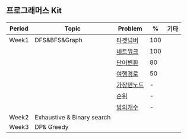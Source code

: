 ## 프로그래머스 Kit

| Period | Topic                      | Problem |  % | 기타  |
|--------|----------------------------|---------|---|---|
| Week1  | DFS&BFS&Graph              | [타겟넘버](https://programmers.co.kr/learn/courses/30/lessons/43165)     |  100 |   |
|        |                            | [네트워크](https://programmers.co.kr/learn/courses/30/lessons/43162)   | 100  |   |
|        |                            | [단어변환](https://programmers.co.kr/learn/courses/30/lessons/43163)     |  80 |   |
|        |                            | [여행경로](https://programmers.co.kr/learn/courses/30/lessons/43164)       |  50 |   |
|        |                            | [가장먼노드](https://programmers.co.kr/learn/courses/30/lessons/49189)       |  - |   |
|       |                            | [순위](https://programmers.co.kr/learn/courses/30/lessons/49191)       |  - |   |
|       |                            | [방의개수](https://programmers.co.kr/learn/courses/30/lessons/49190)       |  - |   |
| Week2  | Exhaustive & Binary search |         |   |   |
| Week3  | DP& Greedy                 |         |   |   |Œ